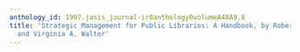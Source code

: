 ```yaml
---
anthology_id: 1997.jasis_journal-ir0anthology0volumeA48A9.8
title: 'Strategic Management for Public Libraries: A Handbook, by Robert M. Hayes
  and Virginia A. Walter'
---
```

